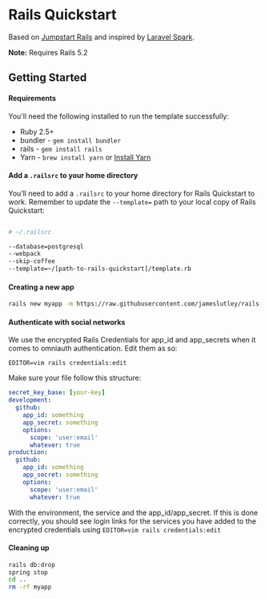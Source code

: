 # Rails Quickstart

Based on [Jumpstart Rails](http://jumpstartrails.com/) and inspired by [Laravel Spark](https://spark.laravel.com/).

**Note:** Requires Rails 5.2

## Getting Started

#### Requirements

You'll need the following installed to run the template successfully:

* Ruby 2.5+
* bundler - `gem install bundler`
* rails - `gem install rails`
* Yarn - `brew install yarn` or [Install Yarn](https://yarnpkg.com/en/docs/install)

#### Add a `.railsrc` to your home directory

You’ll need to add a `.railsrc` to your home directory for Rails Quickstart to work. Remember to update the `--template=` path to your local copy of Rails Quickstart:

```bash

# ~/.railsrc

--database=postgresql
--webpack
--skip-coffee
--template=~/[path-to-rails-quickstart]/template.rb
```

#### Creating a new app

```bash
rails new myapp -m https://raw.githubusercontent.com/jameslutley/rails-quickstart/master/template.rb
```

#### Authenticate with social networks

We use the encrypted Rails Credentials for app_id and app_secrets when it comes to omniauth authentication. Edit them as so:

```
EDITOR=vim rails credentials:edit
```

Make sure your file follow this structure:

```yml
secret_key_base: [your-key]
development:
  github:
    app_id: something
    app_secret: something
    options:
      scope: 'user:email'
      whatever: true
production:
  github:
    app_id: something
    app_secret: something
    options:
      scope: 'user:email'
      whatever: true
```

With the environment, the service and the app_id/app_secret. If this is done correctly, you should see login links
for the services you have added to the encrypted credentials using `EDITOR=vim rails credentials:edit`

#### Cleaning up

```bash
rails db:drop
spring stop
cd ..
rm -rf myapp
```
